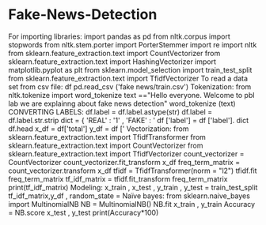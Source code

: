 # Fake-News-Detection
For importing libraries:
import pandas as pd
from nltk.corpus import stopwords
from nltk.stem.porter import PorterStemmer
import re
import nltk
from sklearn.feature_extraction.text import CountVectorizer
from sklearn.feature_extraction.text import HashingVectorizer
import matplotlib.pyplot as plt
from sklearn.model_selection import train_test_split
from sklearn.feature_extraction.text import TfidfVectorizer
To read a data set from csv file:
df
pd.read_csv ('fake news/train.csv')
Tokenization:
from
nltk.tokenize import word_tokenize
text =="Hello everyone. Welcome to pbl lab we are explainng
about fake news detection"
word_tokenize (text)
CONVERTING LABELS:
df.label = df.label.astype(str)
df.label = df.label.str.strip
dict = { 'REAL' : '1' , 'FAKE' : '
df ['label'] = df ['label']. dict df.head
x_df = df['total']
y_df = df ['
Vectorization:
from
sklearn.feature_extraction.text import TfidfTransformer
from sklearn.feature_extraction.text import CountVectorizer
from
sklearn.feature_extraction.text import TfidfVectorizer
count_vectorizer
= CountVectorizer
count_vectorizer.fit_transform x_df
freq_term_matrix = count_vectorizer.transform x_df
tfidf = TfidfTransformer(norm = "l2")
tfidf.fit freq_term_matrix
tf_idf_matrix = tfidf.fit_transform freq_term_matrix
print(tf_idf_matrix)
Modeling:
x_train
, x_test , y_train , y_test = train_test_split tf_idf_matrix,y_df ,
random_state =
Naïve bayes:
from
sklearn.naive_bayes import MultinomialNB
NB = MultinomialNB()
NB.fit x_train , y_train
Accuracy = NB.score x_test , y_test
print(Accuracy*100)
